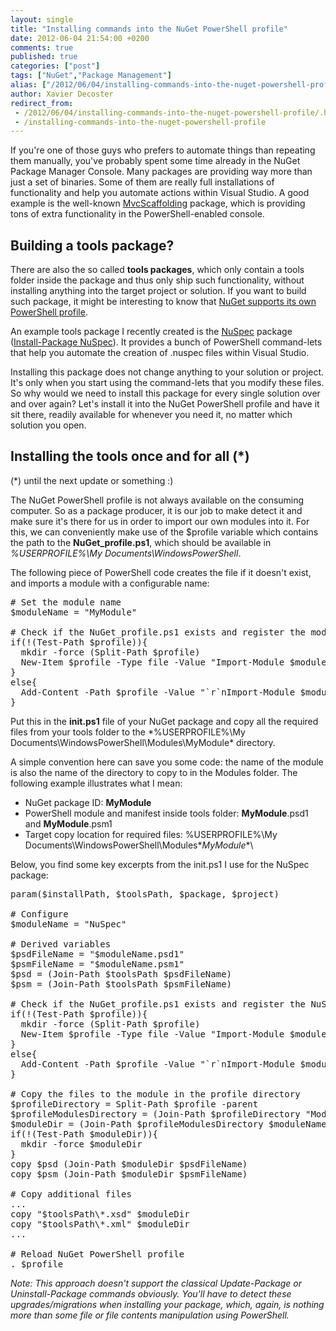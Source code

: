```yaml
---
layout: single
title: "Installing commands into the NuGet PowerShell profile"
date: 2012-06-04 21:54:00 +0200
comments: true
published: true
categories: ["post"]
tags: ["NuGet","Package Management"]
alias: ["/2012/06/04/installing-commands-into-the-nuget-powershell-profile/"]
author: Xavier Decoster
redirect_from:
 - /2012/06/04/installing-commands-into-the-nuget-powershell-profile/.html
 - /installing-commands-into-the-nuget-powershell-profile
---
```

<p>If you're one of those guys who prefers to automate things than repeating them manually, you've probably spent some time already in the NuGet Package Manager Console. Many packages are providing way more than just a set of binaries. Some of them are really full installations of functionality and help you automate actions within Visual Studio. A good example is the well-known <a href="http://nuget.org/packages/MvcScaffolding" target="_blank">MvcScaffolding</a> package, which is providing tons of extra functionality in the PowerShell-enabled console.</p>

<h2>Building a tools package?</h2>

<p>There are also the so called <strong>tools packages</strong>, which only contain a tools folder inside the package and thus only ship such functionality, without installing anything into the target project or solution. If you want to build such package, it might be interesting to know that <a href="http://docs.nuget.org/docs/start-here/Using-the-Package-Manager-Console#Setting_up_a_NuGet_Powershell_Profile" target="_blank">NuGet supports its own PowerShell profile</a>.</p>

<p>An example tools package I recently created is the <a href="https://github.com/myget/NuGetPackages/tree/master/NuSpec" target="_blank">NuSpec</a> package (<a href="http://nuget.org/packages/NuSpec" target="_blank">Install-Package NuSpec</a>). It provides a bunch of PowerShell command-lets that help you automate the creation of .nuspec files within Visual Studio.</p>

<p>Installing this package does not change anything to your solution or project. It's only when you start using the command-lets that you modify these files. So why would we need to install this package for every single solution over and over again? Let's install it into the NuGet PowerShell profile and have it sit there, readily available for whenever you need it, no matter which solution you open.</p>

<h2>Installing the tools once and for all (*)</h2>

<p>(*) until the next update or something :)</p>

<p>The NuGet PowerShell profile is not always available on the consuming computer. So as a package producer, it is our job to make detect it and make sure it's there for us in order to import our own modules into it. For this, we can conveniently make use of the $profile variable which contains the path to the <strong>NuGet_profile.ps1</strong>, which should be available in <em>%USERPROFILE%\My Documents\WindowsPowerShell</em>.</p>

<p>The following piece of PowerShell code creates the file if it doesn't exist, and imports a module with a configurable name:</p>

<pre class="brush: powershell;auto-links:false;"># Set the module name
$moduleName = "MyModule"

# Check if the NuGet_profile.ps1 exists and register the module
if(!(Test-Path $profile)){
  mkdir -force (Split-Path $profile)
  New-Item $profile -Type file -Value "Import-Module $moduleName"
}
else{
  Add-Content -Path $profile -Value "`r`nImport-Module $moduleName"
}</pre>

<p>Put this in the <strong>init.ps1</strong> file of your NuGet package and copy all the required files from your tools folder to the *%USERPROFILE%\My Documents\WindowsPowerShell\Modules\MyModule* directory.</p>

<p>A simple convention here can save you some code: the name of the module is also the name of the directory to copy to in the Modules folder. The following example illustrates what I mean:</p>

<ul>
<li>NuGet package ID: <strong>MyModule</strong></li>
<li>PowerShell module and manifest inside tools folder: <strong>MyModule</strong>.psd1 and <strong>MyModule</strong>.psm1</li>
<li>Target copy location for required files: %USERPROFILE%\My Documents\WindowsPowerShell\Modules*<em>MyModule</em>*\</li>
</ul>

<p>Below, you find some key excerpts from the init.ps1 I use for the NuSpec package:</p>

<pre class="brush: powershell;gutter:false;toolbar:false;">param($installPath, $toolsPath, $package, $project)

# Configure
$moduleName = "NuSpec"

# Derived variables
$psdFileName = "$moduleName.psd1"
$psmFileName = "$moduleName.psm1"
$psd = (Join-Path $toolsPath $psdFileName)
$psm = (Join-Path $toolsPath $psmFileName)

# Check if the NuGet_profile.ps1 exists and register the NuSpec.psd1 module
if(!(Test-Path $profile)){
  mkdir -force (Split-Path $profile)
  New-Item $profile -Type file -Value "Import-Module $moduleName"
}
else{
  Add-Content -Path $profile -Value "`r`nImport-Module $moduleName"
}

# Copy the files to the module in the profile directory
$profileDirectory = Split-Path $profile -parent
$profileModulesDirectory = (Join-Path $profileDirectory "Modules")
$moduleDir = (Join-Path $profileModulesDirectory $moduleName)
if(!(Test-Path $moduleDir)){
  mkdir -force $moduleDir
}
copy $psd (Join-Path $moduleDir $psdFileName)
copy $psm (Join-Path $moduleDir $psmFileName)

# Copy additional files
...
copy "$toolsPath\*.xsd" $moduleDir
copy "$toolsPath\*.xml" $moduleDir
...

# Reload NuGet PowerShell profile
. $profile</pre>

<p><em>Note: This approach doesn't support the classical Update-Package or Uninstall-Package commands obviously. You'll have to detect these upgrades/migrations when installing your package, which, again, is nothing more than some file or file contents manipulation using PowerShell.</em></p>
